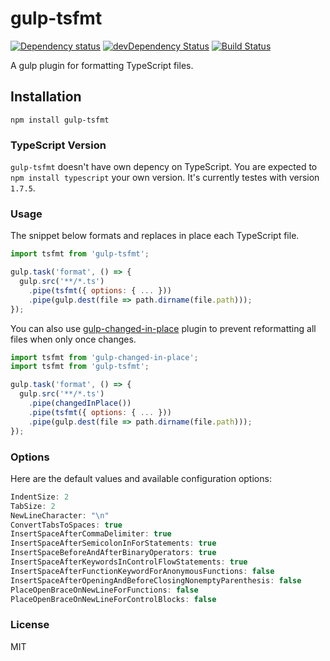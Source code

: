 # gulp-tsfmt

[![Dependency status](http://img.shields.io/david/alexgorbatchev/gulp-tsfmt.svg?style=flat)](https://david-dm.org/alexgorbatchev/gulp-tsfmt)
[![devDependency Status](http://img.shields.io/david/dev/alexgorbatchev/gulp-tsfmt.svg?style=flat)](https://david-dm.org/alexgorbatchev/gulp-tsfmt#info=devDependencies)
[![Build Status](http://img.shields.io/travis/alexgorbatchev/gulp-tsfmt.svg?style=flat&branch=master)](https://travis-ci.org/alexgorbatchev/gulp-tsfmt)

A gulp plugin for formatting TypeScript files.

## Installation

```
npm install gulp-tsfmt
```

### TypeScript Version

`gulp-tsfmt` doesn't have own depency on TypeScript. You are expected to `npm install typescript` your own version. It's currently testes with version `1.7.5`.

### Usage

The snippet below formats and replaces in place each TypeScript file.

```javascript
import tsfmt from 'gulp-tsfmt';

gulp.task('format', () => {
  gulp.src('**/*.ts')
    .pipe(tsfmt({ options: { ... }))
    .pipe(gulp.dest(file => path.dirname(file.path)));
});
```

You can also use [gulp-changed-in-place](https://github.com/alexgorbatchev/gulp-changed-in-place) plugin to prevent reformatting all files when only once changes.

```javascript
import tsfmt from 'gulp-changed-in-place';
import tsfmt from 'gulp-tsfmt';

gulp.task('format', () => {
  gulp.src('**/*.ts')
    .pipe(changedInPlace())
    .pipe(tsfmt({ options: { ... }))
    .pipe(gulp.dest(file => path.dirname(file.path)));
});
```

### Options

Here are the default values and available configuration options:

```javascript
IndentSize: 2
TabSize: 2
NewLineCharacter: "\n"
ConvertTabsToSpaces: true
InsertSpaceAfterCommaDelimiter: true
InsertSpaceAfterSemicolonInForStatements: true
InsertSpaceBeforeAndAfterBinaryOperators: true
InsertSpaceAfterKeywordsInControlFlowStatements: true
InsertSpaceAfterFunctionKeywordForAnonymousFunctions: false
InsertSpaceAfterOpeningAndBeforeClosingNonemptyParenthesis: false
PlaceOpenBraceOnNewLineForFunctions: false
PlaceOpenBraceOnNewLineForControlBlocks: false
```

### License

MIT
